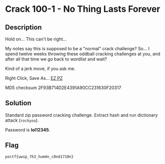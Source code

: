 # Crack 100-1 - No Thing Lasts Forever
## Description
Hold on... This can't be right...

My notes say this is supposed to be a "normal" crack challenge? So... I spend twelve weeks throwing these oddball cracking challenges at you, and after all that time we go back to wordlist and wait?

Kind of a jerk move, if you ask me.

Right Click, Save As... [EZ PZ](https://pointeroverflowctf.com/static/Crack100-1.zip)

MD5 checksum 2F93B714D2E4391A90CC231630F20317

## Solution
Standard zip password cracking challenge. Extract hash and run dictionary attack (`rockyou`).

Password is **lol12345**.

## Flag
`poctf{uwsp_7h3_hum4n_c0nd1710n}`
